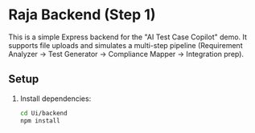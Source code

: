 # Raja Backend (Step 1)

This is a simple Express backend for the "AI Test Case Copilot" demo. It supports file uploads and simulates a multi-step pipeline (Requirement Analyzer -> Test Generator -> Compliance Mapper -> Integration prep).

## Setup

1. Install dependencies:
   ```bash
   cd Ui/backend
   npm install

